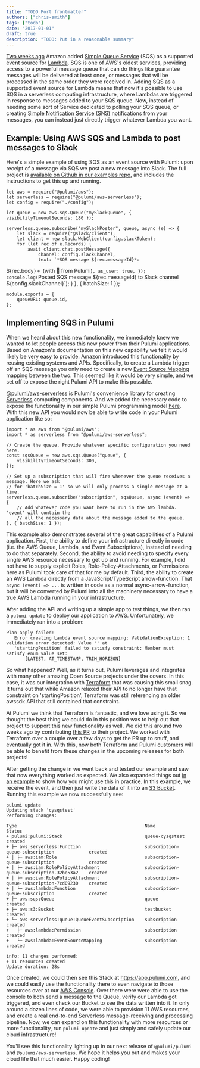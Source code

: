 ```yaml
---
title: "TODO Port frontmatter"
authors: ["chris-smith"]
tags: ["todo"]
date: "2017-01-01"
draft: true
description: "TODO: Put in a reasonable summary"
---
```



[Two weeks
ago](https://aws.amazon.com/blogs/aws/aws-lambda-adds-amazon-simple-queue-service-to-supported-event-sources/)
Amazon added [Simple Queue Service](https://aws.amazon.com/sqs/) (SQS)
as a supported event source for
[Lambda](https://aws.amazon.com/lambda/). SQS is one of AWS's oldest
services, providing access to a powerful message queue that can do
things like guarantee messages will be delivered at least once, or
messages that will be processed in the same order they were received in.
Adding SQS as a supported event source for Lambda means that now it's
possible to use SQS in a serverless computing infrastructure, where
Lambdas are triggered in response to messages added to your SQS queue.
Now, instead of needing some sort of Service dedicated to polling your
SQS queue, or creating [Simple Notification
Service](https://aws.amazon.com/sns/) (SNS) notifications from your
messages, you can instead just directly trigger whatever Lambda you
want.

Example: Using AWS SQS and Lambda to post messages to Slack
----------------------------------------------------------------------------------------------------------------------------

Here's a simple example of using SQS as an event source with Pulumi:
upon receipt of a message via SQS we post a new message into Slack. The
full project is [available on Github in our examples
repo](https://github.com/pulumi/examples/tree/master/aws-js-sqs-slack),
and includes the instructions to get this up and running.

    let aws = require("@pulumi/aws");
    let serverless = require("@pulumi/aws-serverless");
    let config = require("./config");

    let queue = new aws.sqs.Queue("mySlackQueue", { visibilityTimeoutSeconds: 180 });

    serverless.queue.subscribe("mySlackPoster", queue, async (e) => {
        let slack = require("@slack/client");
        let client = new slack.WebClient(config.slackToken);
        for (let rec of e.Records) {
            await client.chat.postMessage({
                channel: config.slackChannel,
                text: `*SQS message ${rec.messageId}*:
${rec.body}
`+
                    `(with :love_letter: from Pulumi)`,
                as_user: true,
            });
            console.log(`Posted SQS message ${rec.messageId} to Slack channel ${config.slackChannel}`);
        }
    }, { batchSize: 1 });

    module.exports = {
        queueURL: queue.id,
    };

Implementing SQS in Pulumi
------------------------------------------------------------

When we heard about this new functionality, we immediately knew we
wanted to let people access this new power from their Pulumi
applications. Based on Amazon's documentation on this new capability we
felt it would likely be very easy to provide. Amazon introduced this
functionality by reusing existing systems and APIs. Specifically, to
create a Lambda trigger off an SQS message you only need to create a new
[Event Source
Mapping](https://docs.aws.amazon.com/lambda/latest/dg/API_CreateEventSourceMapping.html)
mapping between the two. This seemed like it would be very simple, and
we set off to expose the right Pulumi API to make this possible.

[@pulumi/aws-serverless](https://github.com/pulumi/pulumi-aws-serverless)
is Pulumi's convenience library for creating
[Serverless](https://aws.amazon.com/serverless/) computing components.
And we added the necessary code to expose the functionality in our
simple Pulumi programming model
[here](https://github.com/pulumi/pulumi-aws-serverless/blob/master/nodejs/aws-serverless/queue.ts).
With this new API you would now be able to write code in your Pulumi
application like so:

    import * as aws from "@pulumi/aws";
    import * as serverless from "@pulumi/aws-serverless";

    // Create the queue. Provide whatever specific configuration you need here.
    const sqsQueue = new aws.sqs.Queue("queue", {
        visibilityTimeoutSeconds: 300,
    });

    // Set up a subscription that will fire whenever the queue receives a message. Here we ask 
    // for 'batchSize = 1' so we will only process a single message at a time.
    serverless.queue.subscribe("subscription", sqsQueue, async (event) => {
        // Add whatever code you want here to run in the AWS lambda. 'event' will contain the
        // all the necessary data about the message added to the queue.
    }, { batchSize: 1 });

This example also demonstrates several of the great capabilities of a
Pulumi application. First, the ability to define your infrastructure
directly in code (i.e. the AWS Queue, Lambda, and Event Subscriptions),
instead of needing to do that separately. Second, the ability to avoid
needing to specify every single AWS resource necessary to get up and
running. For example, I did not have to supply explicit Roles,
Role-Policy-Attachments, or Permissions here as Pulumi took care of that
for me by default. Third, the ability to create an AWS Lambda directly
from a JavaScript/TypeScript arrow-function. That `async (event) => ...`
is written in code as a normal async-arrow-function, but it will be
converted by Pulumi into all the machinery necessary to have a true AWS
Lambda running in your infrastructure.

After adding the API and writing up a simple app to test things, we then
ran a `pulumi update` to deploy our application to AWS. Unfortunately,
we immediately ran into a problem:

    Plan apply failed:
       Error creating Lambda event source mapping: ValidationException: 1 validation error detected: Value '' at
       'startingPosition' failed to satisfy constraint: Member must satisfy enum value set:
           [LATEST, AT_TIMESTAMP, TRIM_HORIZON]

So what happened? Well, as it turns out, Pulumi leverages and integrates
with many other amazing Open Source projects under the covers. In this
case, it was our integration with [Terraform](https://www.terraform.io/)
that was causing this small snag. It turns out that while Amazon relaxed
their API to no longer have that constraint on 'startingPosition',
Terraform was still referencing an older awssdk API that still contained
that constraint.

At Pulumi we think that Terraform is fantastic, and we love using it. So
we thought the best thing we could do in this position was to help out
that project to support this new functionality as well. We did this
around two weeks ago by contributing [this
PR](https://github.com/terraform-providers/terraform-provider-aws/pull/5024)
to their project. We worked with Terraform over a couple over a few days
to get the PR up to snuff, and eventually got it in. With this, now both
Terraform and Pulumi customers will be able to benefit from these
changes in the upcoming releases for both projects!

After getting the change in we went back and tested our example and saw
that now everything worked as expected. We also expanded things out [in
an
example](https://github.com/pulumi/pulumi-aws-serverless/blob/master/nodejs/aws-serverless/examples/queue/index.ts)
to show how you might use this in practice. In this example, we receive
the event, and then just write the data of it into an [S3
Bucket](https://aws.amazon.com/s3/). Running this example we now
successfully see:

    pulumi update
    Updating stack 'cysqstest'
    Performing changes:

    Type                                                Name                                        Status
    + pulumi:pulumi:Stack                               queue-cysqstest                             created
    + ├─ aws:serverless:Function                        subscription-queue-subscription             created
    + │ ├─ aws:iam:Role                                 subscription-queue-subscription             created
    + │ ├─ aws:iam:RolePolicyAttachment                 subscription-queue-subscription-32be53a2    created
    + │ ├─ aws:iam:RolePolicyAttachment                 subscription-queue-subscription-7cd09230    created
    + │ └─ aws:lambda:Function                          subscription-queue-subscription             created
    + ├─ aws:sqs:Queue                                  queue                                       created
    + ├─ aws:s3:Bucket                                  testbucket                                  created
    + └─ aws-serverless:queue:QueueEventSubscription    subscription                                created
    +   ├─ aws:lambda:Permission                        subscription                                created
    +   └─ aws:lambda:EventSourceMapping                subscription                                created

    info: 11 changes performed:
    + 11 resources created
    Update duration: 28s

Once created, we could then see this Stack at <https://app.pulumi.com>,
and we could easily use the functionality there to even navigate to
those resources over at our [AWS
Console](https://console.aws.amazon.com). Over there were were able to
use the console to both send a message to the Queue, verify our Lambda
got triggered, and even check our Bucket to see the data written into
it. In only around a dozen lines of code, we were able to provision 11
AWS resources, and create a real end-to-end Serverless message-receiving
and processing pipeline. Now, we can expand on this functionality with
more resources or more functionality, run `pulumi update` and just
simply and safely update our cloud infrastructure!

You'll see this functionality lighting up in our next release of
`@pulumi/pulumi` and `@pulumi/aws-serverless`. We hope it helps you out
and makes your cloud life that much easier. Happy coding!

